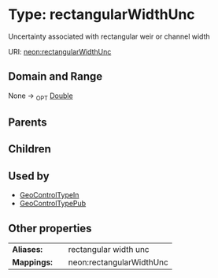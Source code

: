 
# Type: rectangularWidthUnc


Uncertainty associated with rectangular weir or channel width

URI: [neon:rectangularWidthUnc](https://data.neonscience.org/rectangularWidthUnc)


## Domain and Range

None ->  <sub>OPT</sub> [Double](types/Double.md)

## Parents


## Children


## Used by

 * [GeoControlTypeIn](GeoControlTypeIn.md)
 * [GeoControlTypePub](GeoControlTypePub.md)

## Other properties

|  |  |  |
| --- | --- | --- |
| **Aliases:** | | rectangular width unc |
| **Mappings:** | | neon:rectangularWidthUnc |

